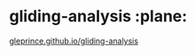 # gliding-analysis  :plane:

[gleprince.github.io/gliding-analysis](https://gleprince.github.io/gliding-analysis/src/)
